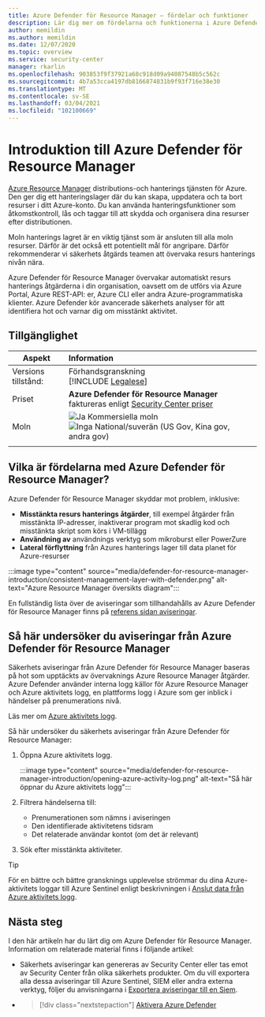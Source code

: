 ```yaml
---
title: Azure Defender för Resource Manager – fördelar och funktioner
description: Lär dig mer om fördelarna och funktionerna i Azure Defender för Resource Manager
author: memildin
ms.author: memildin
ms.date: 12/07/2020
ms.topic: overview
ms.service: security-center
manager: rkarlin
ms.openlocfilehash: 903853f9f37921a68c918d09a94087548b5c562c
ms.sourcegitcommit: 4b7a53cca4197db8166874831b9f93f716e38e30
ms.translationtype: MT
ms.contentlocale: sv-SE
ms.lasthandoff: 03/04/2021
ms.locfileid: "102100669"
---
```

# <a name="introduction-to-azure-defender-for-resource-manager"></a>Introduktion till Azure Defender för Resource Manager

[Azure Resource Manager](../azure-resource-manager/management/overview.md) distributions-och hanterings tjänsten för Azure. Den ger dig ett hanteringslager där du kan skapa, uppdatera och ta bort resurser i ditt Azure-konto. Du kan använda hanteringsfunktioner som åtkomstkontroll, lås och taggar till att skydda och organisera dina resurser efter distributionen.

Moln hanterings lagret är en viktig tjänst som är ansluten till alla moln resurser. Därför är det också ett potentiellt mål för angripare. Därför rekommenderar vi säkerhets åtgärds teamen att övervaka resurs hanterings nivån nära. 

Azure Defender för Resource Manager övervakar automatiskt resurs hanterings åtgärderna i din organisation, oavsett om de utförs via Azure Portal, Azure REST-API: er, Azure CLI eller andra Azure-programmatiska klienter. Azure Defender kör avancerade säkerhets analyser för att identifiera hot och varnar dig om misstänkt aktivitet.

## <a name="availability"></a>Tillgänglighet

|Aspekt|Information|
|----|:----|
|Versions tillstånd:|Förhandsgranskning<br>[!INCLUDE [Legalese](../../includes/security-center-preview-legal-text.md)] |
|Priset|**Azure Defender för Resource Manager** faktureras enligt [Security Center priser](https://azure.microsoft.com/pricing/details/security-center/)|
|Moln|![Ja](./media/icons/yes-icon.png) Kommersiella moln<br>![Inga](./media/icons/no-icon.png) National/suverän (US Gov, Kina gov, andra gov)|
|||

## <a name="what-are-the-benefits-of-azure-defender-for-resource-manager"></a>Vilka är fördelarna med Azure Defender för Resource Manager?

Azure Defender för Resource Manager skyddar mot problem, inklusive:

- **Misstänkta resurs hanterings åtgärder**, till exempel åtgärder från misstänkta IP-adresser, inaktiverar program mot skadlig kod och misstänkta skript som körs i VM-tillägg
- **Användning av** användnings verktyg som mikroburst eller PowerZure
- **Lateral förflyttning** från Azures hanterings lager till data planet för Azure-resurser

:::image type="content" source="media/defender-for-resource-manager-introduction/consistent-management-layer-with-defender.png" alt-text="Azure Resource Manager översikts diagram":::

En fullständig lista över de aviseringar som tillhandahålls av Azure Defender för Resource Manager finns på [referens sidan aviseringar](alerts-reference.md#alerts-resourcemanager).


 ## <a name="how-to-investigate-alerts-from-azure-defender-for-resource-manager"></a>Så här undersöker du aviseringar från Azure Defender för Resource Manager

Säkerhets aviseringar från Azure Defender för Resource Manager baseras på hot som upptäckts av övervaknings Azure Resource Manager åtgärder. Azure Defender använder interna logg källor för Azure Resource Manager och Azure aktivitets logg, en plattforms logg i Azure som ger inblick i händelser på prenumerations nivå.

Läs mer om [Azure aktivitets logg](../azure-monitor/essentials/activity-log.md).

Så här undersöker du säkerhets aviseringar från Azure Defender för Resource Manager:

1. Öppna Azure aktivitets logg.

    :::image type="content" source="media/defender-for-resource-manager-introduction/opening-azure-activity-log.png" alt-text="Så här öppnar du Azure aktivitets logg":::

1. Filtrera händelserna till:
    - Prenumerationen som nämns i aviseringen
    - Den identifierade aktivitetens tidsram
    - Det relaterade användar kontot (om det är relevant)

1. Sök efter misstänkta aktiviteter.

> [!TIP]
> För en bättre och bättre gransknings upplevelse strömmar du dina Azure-aktivitets loggar till Azure Sentinel enligt beskrivningen i [Anslut data från Azure aktivitets logg](../sentinel/connect-azure-activity.md).



## <a name="next-steps"></a>Nästa steg

I den här artikeln har du lärt dig om Azure Defender för Resource Manager. Information om relaterade material finns i följande artikel: 

- Säkerhets aviseringar kan genereras av Security Center eller tas emot av Security Center från olika säkerhets produkter. Om du vill exportera alla dessa aviseringar till Azure Sentinel, SIEM eller andra externa verktyg, följer du anvisningarna i [Exportera aviseringar till en Siem](continuous-export.md).

- > [!div class="nextstepaction"]
    > [Aktivera Azure Defender](enable-azure-defender.md)